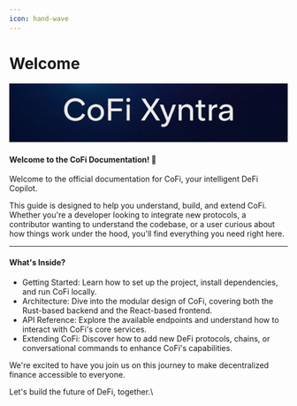 ```yaml
---
icon: hand-wave
---
```


# Welcome

#### ![](<.gitbook/assets/Imagen de WhatsApp 2025-08-14 a las 01.13.45_9ee6c03kk8.jpg>)

#### Welcome to the CoFi Documentation! 🚀

Welcome to the official documentation for CoFi, your intelligent DeFi Copilot.

This guide is designed to help you understand, build, and extend CoFi. Whether you're a developer looking to integrate new protocols, a contributor wanting to understand the codebase, or a user curious about how things work under the hood, you'll find everything you need right here.

***

#### What's Inside?

* Getting Started: Learn how to set up the project, install dependencies, and run CoFi locally.
* Architecture: Dive into the modular design of CoFi, covering both the Rust-based backend and the React-based frontend.
* API Reference: Explore the available endpoints and understand how to interact with CoFi's core services.
* Extending CoFi: Discover how to add new DeFi protocols, chains, or conversational commands to enhance CoFi's capabilities.

We're excited to have you join us on this journey to make decentralized finance accessible to everyone.

Let's build the future of DeFi, together.\
